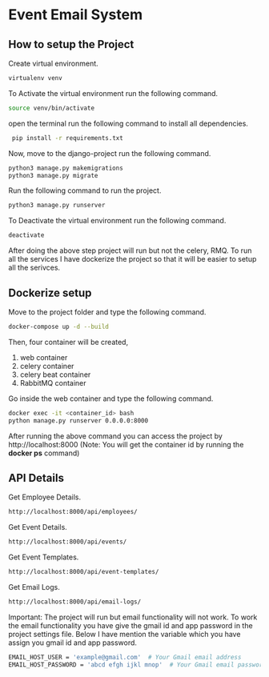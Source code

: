 # Event Email System


## How to setup the Project

Create virtual environment.

```bash
virtualenv venv
```

To Activate the virtual environment run the following command.

```bash
source venv/bin/activate
```

open the terminal run the following command to install all dependencies.

```bash
 pip install -r requirements.txt
```

Now, move to the django-project run the following command.

```bash
python3 manage.py makemigrations
python3 manage.py migrate
```

Run the following command to run the project.

```bash
python3 manage.py runserver
```

To Deactivate the virtual environment run the following command.

```bash
deactivate
```

After doing the above step project will run but not the celery, RMQ. To run all the services I have dockerize the project
so that it will be easier to setup all the serivces.


## Dockerize setup
Move to the project folder and type the following command.

```bash
docker-compose up -d --build
```

Then, four container will be created,
1. web container
2. celery container
3. celery beat container
4. RabbitMQ container

Go inside the web container and type the following command.


```bash
docker exec -it <container_id> bash 
python manage.py runserver 0.0.0.0:8000
```
After running the above command you can access the project by http://localhost:8000
(Note: You will get the container id by running the **docker ps** command)


## API Details

Get Employee Details.

```bash
http://localhost:8000/api/employees/
```


Get Event Details.

```bash
http://localhost:8000/api/events/
```


Get Event Templates.

```bash
http://localhost:8000/api/event-templates/
```


Get Email Logs.

```bash
http://localhost:8000/api/email-logs/
```


Important:
The project will run but email functionality will not work. To work the email functionality you have give the gmail id 
and app password in the project settings file. Below I have mention the variable which you have assign you gmail id and app password.
```bash
EMAIL_HOST_USER = 'example@gmail.com'  # Your Gmail email address
EMAIL_HOST_PASSWORD = 'abcd efgh ijkl mnop'  # Your Gmail email password or an app-specific password
```